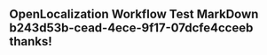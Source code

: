 <properties
ms.topic="hero-topic"
ms.test1="hero-topic"
ms.test2="test"/>


## OpenLocalization Workflow Test MarkDown b243d53b-cead-4ece-9f17-07dcfe4cceeb thanks!



<!--HONumber=Jul16_HO2-->


